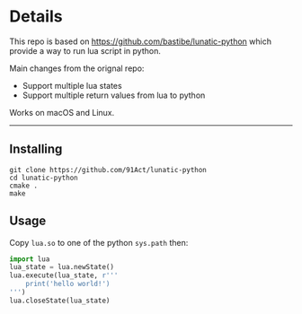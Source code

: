 Details
===

This repo is based on https://github.com/bastibe/lunatic-python which provide a way to run lua script in python.

Main changes from the orignal repo:

* Support multiple lua states
* Support multiple return values from lua to python

Works on macOS and Linux.

---

Installing
---

```
git clone https://github.com/91Act/lunatic-python
cd lunatic-python
cmake .
make
```


Usage
---

Copy `lua.so` to one of the python `sys.path` then:

```python
import lua
lua_state = lua.newState()
lua.execute(lua_state, r'''
    print('hello world!')
''')
lua.closeState(lua_state)
```

